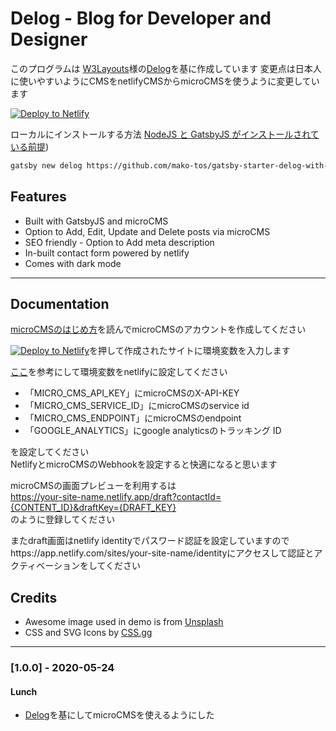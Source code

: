 # Delog - Blog for Developer and Designer
このプログラムは [W3Layouts](https://w3layouts.com)様の[Delog](https://delog-w3layouts.netlify.com/)を基に作成しています
変更点は日本人に使いやすいようにCMSをnetlifyCMSからmicroCMSを使うように変更しています

[![Deploy to Netlify](https://www.netlify.com/img/deploy/button.svg)](https://app.netlify.com/start/deploy?repository=https://github.com/mako-tos/gatsby-starter-delog-with-microcms)

ローカルにインストールする方法 [NodeJS と GatsbyJS がインストールされている前提](https://www.gatsbyjs.org/tutorial/part-zero/))
```bash
gatsby new delog https://github.com/mako-tos/gatsby-starter-delog-with-microcms
```

## Features
- Built with GatsbyJS and microCMS
- Option to Add, Edit, Update and Delete posts via microCMS
- SEO friendly - Option to Add meta description
- In-built contact form powered by netlify
- Comes with dark mode

---

## Documentation
[microCMSのはじめ方](https://microcms.io/blog/getting-started/)を読んでmicroCMSのアカウントを作成してください

[![Deploy to Netlify](https://www.netlify.com/img/deploy/button.svg)](https://app.netlify.com/start/deploy?repository=https://github.com/mako-tos/gatsby-starter-delog-with-microcms)を押して作成されたサイトに環境変数を入力します

[ここ](https://mottox2.com/posts/280)を参考にして環境変数をnetlifyに設定してください
- 「MICRO_CMS_API_KEY」にmicroCMSのX-API-KEY
- 「MICRO_CMS_SERVICE_ID」にmicroCMSのservice id
- 「MICRO_CMS_ENDPOINT」にmicroCMSのendpoint
- 「GOOGLE_ANALYTICS」にgoogle analyticsのトラッキング ID

を設定してください  
NetlifyとmicroCMSのWebhookを設定すると快適になると思います  


microCMSの画面プレビューを利用するは  
https://your-site-name.netlify.app/draft?contactId={CONTENT_ID}&draftKey={DRAFT_KEY}  
のように登録してください  

またdraft画面はnetlify identityでパスワード認証を設定していますのでhttps://app.netlify.com/sites/your-site-name/identityにアクセスして認証とアクティベーションをしてください

## Credits
- Awesome image used in demo is from [Unsplash](https://unsplash.com)
- CSS and SVG Icons by [CSS.gg](https://css.gg)

---

### [1.0.0] - 2020-05-24
#### Lunch
- [Delog](https://delog-w3layouts.netlify.com/)を基にしてmicroCMSを使えるようにした
